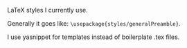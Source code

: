 LaTeX styles I currently use.

Generally it goes like: `\usepackage{styles/generalPreamble}`.

I use yasnippet for templates instead of boilerplate .tex files.
